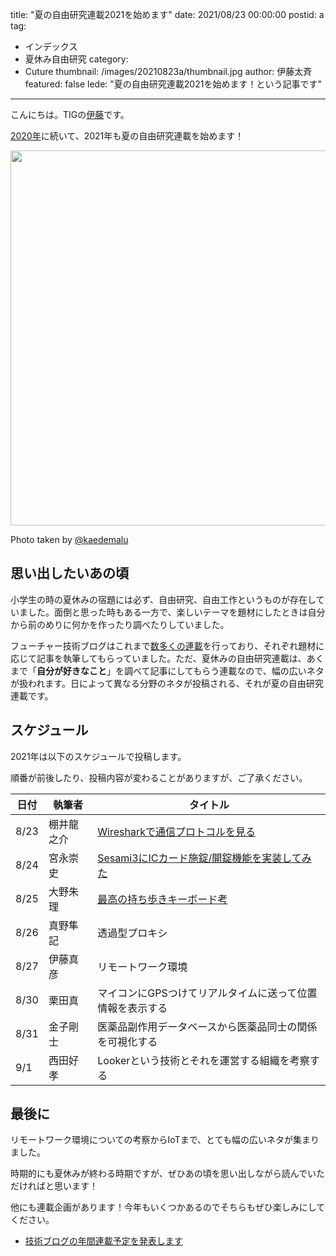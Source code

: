 title: "夏の自由研究連載2021を始めます"
date: 2021/08/23 00:00:00
postid: a
tag:
  - インデックス
  - 夏休み自由研究
category:
  - Cuture
thumbnail: /images/20210823a/thumbnail.jpg
author: 伊藤太斉
featured: false
lede: "夏の自由研究連載2021を始めます！という記事です"
---
こんにちは。TIGの[伊藤](https://twitter.com/kaedemalu)です。

[2020年](/articles/20200726/)に続いて、2021年も夏の自由研究連載を始めます！

<img src="/images/20210823a/summer.jpg" alt="" width="900" height="600" loading="lazy">

Photo taken by [@kaedemalu](https://twitter.com/kaedemalu)

## 思い出したいあの頃

小学生の時の夏休みの宿題には必ず、自由研究、自由工作というものが存在していました。面倒と思った時もある一方で、楽しいテーマを題材にしたときは自分から前のめりに何かを作ったり調べたりしていました。

フューチャー技術ブログはこれまで[数多くの連載](/tags/インデックス/)を行っており、それぞれ題材に応じて記事を執筆してもらっていました。ただ、夏休みの自由研究連載は、あくまで「**自分が好きなこと**」を調べて記事にしてもらう連載なので、幅の広いネタが扱われます。日によって異なる分野のネタが投稿される、それが夏の自由研究連載です。

## スケジュール

2021年は以下のスケジュールで投稿します。

順番が前後したり、投稿内容が変わることがありますが、ご了承ください。

| 日付 | 執筆者 | タイトル |
| ---- | ----- | ----- |
| 8/23 | 棚井龍之介 | [Wiresharkで通信プロトコルを見る](/articles/20210823b/) |
| 8/24 | 宮永崇史 | [Sesami3にICカード施錠/開錠機能を実装してみた](/articles/20210824a/) |
| 8/25 | 大野朱理 | [最高の持ち歩きキーボード考](/articles/20210825b/) |
| 8/26 | 真野隼記 | 透過型プロキシ |
| 8/27 | 伊藤真彦 | リモートワーク環境 |
| 8/30 | 栗田真 | マイコンにGPSつけてリアルタイムに送って位置情報を表示する |
| 8/31 | 金子剛士 | 医薬品副作用データベースから医薬品同士の関係を可視化する |
| 9/1 | 西田好孝 | Lookerという技術とそれを運営する組織を考察する |

## 最後に

リモートワーク環境についての考察からIoTまで、とても幅の広いネタが集まりました。

時期的にも夏休みが終わる時期ですが、ぜひあの頃を思い出しながら読んでいただければと思います！

他にも連載企画があります！今年もいくつかあるのでそちらもぜひ楽しみにしてください。

* [技術ブログの年間連載予定を発表します](/articles/20210112/)

